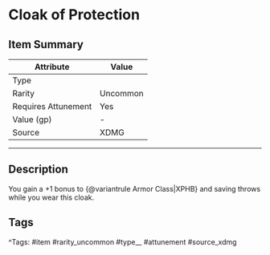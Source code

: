 # Cloak of Protection

## Item Summary

| Attribute            | Value                        |
|----------------------|------------------------------|
| Type                 |   |
| Rarity               | Uncommon             |
| Requires Attunement  | Yes                |
| Value (gp)           | -    |
| Source               | XDMG |

---

## Description

You gain a +1 bonus to {@variantrule Armor Class|XPHB} and saving throws while you wear this cloak.

## Tags

^Tags: #item #rarity_uncommon #type__ #attunement #source_xdmg